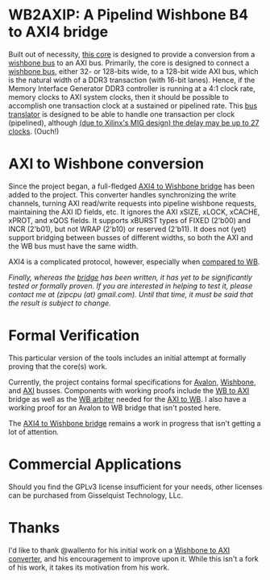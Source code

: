 # WB2AXIP: A Pipelind Wishbone B4 to AXI4 bridge

Built out of necessity, [this core](rtl/wbm2axisp.v) is designed to provide
a conversion from a [wishbone
bus](http://zipcpu.com/zipcpu/2017/11/07/wb-formal.html) to an AXI bus.
Primarily, the core is designed to connect a
[wishbone bus](http://zipcpu.com/zipcpu/2017/11/07/wb-formal.html),
either 32- or 128-bits wide, to a 128-bit wide AXI bus, which is the natural
width of a DDR3 transaction (with 16-bit lanes).  Hence, if the
Memory Interface Generator DDR3 controller is running at a 4:1 clock rate,
memory clocks to AXI system clocks, then it should be possible to accomplish
one transaction clock at a sustained or pipelined rate.  This
[bus translator](rtl/wbm2axisp.v) is designed to be able to handle one
transaction per clock (pipelined), although [(due to Xilinx's MIG design)
the delay may be up to 27 clocks](http://opencores.org/project,wbddr3).  (Ouch!)

# AXI to Wishbone conversion

Since the project began, a full-fledged [AXI4 to Wishbone bridge](rtl/axim2wbsp.v) has been added to the project.
This converter handles synchronizing the write channels, turning AXI read/write
requests into pipeline wishbone requests, maintaining the AXI ID fields, etc.
It ignores the AXI xSIZE, xLOCK, xCACHE, xPROT, and xQOS fields.  It supports
xBURST types of FIXED (2'b00) and INCR (2'b01), but not WRAP (2'b10) or
reserved (2'b11).  It does not (yet) support bridging between busses of
different widths, so both the AXI and the WB bus must have the same width.

AXI4 is a complicated protocol, however, especially when
[compared to WB](http://zipcpu.com/zipcpu/2017/11/07/wb-formal.html).

_Finally, whereas the [bridge](rtl/axim2wbsp.v) has been written, it has yet
to be significantly tested or formally proven.  If you are interested in
helping to test it, please contact me at (zipcpu (at) gmail.com).  Until
that time, it must be said that the result is subject to change._

# Formal Verification

This particular version of the tools includes an initial attempt at
formally proving that the core(s) work.

Currently, the project contains formal specifications for
[Avalon](bench/formal/fav_slave.v), [Wishbone](bench/formal/fwb_slave.v), and
[AXI](bench/formal/faxi_slave.v) busses.  Components with working proofs
include the [WB to AXI](rtl/wbm2axisp.v) bridge as well as the
[WB arbiter](rtl/wbarbiter.v) needed for the [AXI to WB](rtl/axim2wbsp.v).
I also have a working proof for an Avalon to WB bridge that isn't posted
here.

The [AXI4 to Wishbone bridge](rtl/axim2wbsp.v) remains a work in progress
that isn't getting a lot of attention.

# Commercial Applications

Should you find the GPLv3 license insufficient for your needs, other licenses
can be purchased from Gisselquist Technology, LLc.

# Thanks

I'd like to thank @wallento for his initial work on a
[Wishbone to AXI converter](https://github.com/wallento/wb2axi), and his
encouragement to improve upon it.  While this isn't a fork of his work, it
takes its motivation from his work.
